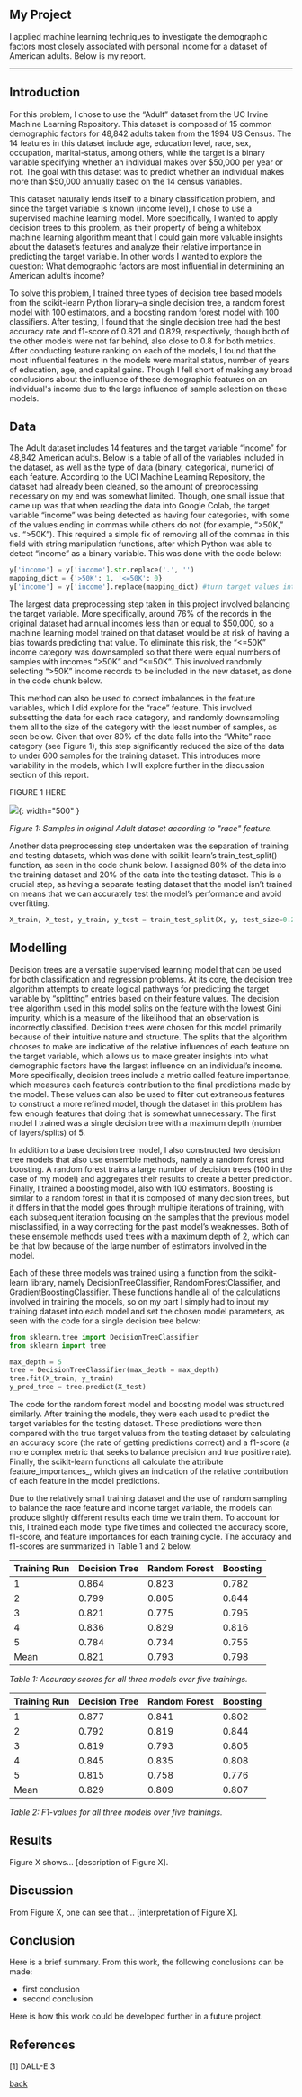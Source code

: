## My Project

I applied machine learning techniques to investigate the demographic factors most closely associated with personal income for a dataset of American adults. Below is my report.

***

## Introduction 

For this problem, I chose to use the “Adult” dataset from the UC Irvine Machine Learning Repository. This dataset is composed of 15 common demographic factors for 48,842 adults taken from the 1994 US Census. The 14 features in this dataset include age, education level, race, sex, occupation, marital-status, among others, while the target is a binary variable specifying whether an individual makes over $50,000 per year or not. The goal with this dataset was to predict whether an individual makes more than $50,000 annually based on the 14 census variables.

This dataset naturally lends itself to a binary classification problem, and since the target variable is known (income level), I chose to use a supervised machine learning model. More specifically, I wanted to apply decision trees to this problem, as their property of being a whitebox machine learning algorithm meant that I could gain more valuable insights about the dataset’s features and analyze their relative importance in predicting the target variable. In other words I wanted to explore the question: What demographic factors are most influential in determining an American adult’s income?

To solve this problem, I trained three types of decision tree based models from the scikit-learn Python library–a single decision tree, a random forest model with 100 estimators, and a boosting random forest model with 100 classifiers. After testing, I found that the single decision tree had the best accuracy rate and f1-score of 0.821 and 0.829, respectively, though both of the other models were not far behind, also close to 0.8 for both metrics. After conducting feature ranking on each of the models, I found that the most influential features in the models were marital status, number of years of education, age, and capital gains. Though I fell short of making any broad conclusions about the influence of these demographic features on an individual's income due to the large influence of sample selection on these models.

## Data

The Adult dataset includes 14 features and the target variable “income” for 48,842 American adults. Below is a table of all of the variables included in the dataset, as well as the type of data (binary, categorical, numeric) of each feature. According to the UCI Machine Learning Repository, the dataset had already been cleaned, so the amount of preprocessing necessary on my end was somewhat limited. Though, one small issue that came up was that when reading the data into Google Colab, the target variable “income” was being detected as having four categories, with some of the values ending in commas while others do not (for example, “>50K,” vs. “>50K”). This required a simple fix of removing all of the commas in this field with string manipulation functions, after which Python was able to detect “income” as a binary variable. This was done with the code below:

```python
y['income'] = y['income'].str.replace('.', '')
mapping_dict = {'>50K': 1, '<=50K': 0}
y['income'] = y['income'].replace(mapping_dict) #turn target values into binary
```

The largest data preprocessing step taken in this project involved balancing the target variable. More specifically, around 76% of the records in the original dataset had annual incomes less than or equal to $50,000, so a machine learning model trained on that dataset would be at risk of having a bias towards predicting that value. To eliminate this risk, the “<=50K” income category was downsampled so that there were equal numbers of samples with incomes “>50K” and “<=50K”. This involved randomly selecting “>50K” income records to be included in the new dataset, as done in the code chunk below. 

This method can also be used to correct imbalances in the feature variables, which I did explore for the “race” feature. This involved subsetting the data for each race category, and randomly downsampling them all to the size of the category with the least number of samples, as seen below. Given that over 80% of the data falls into the “White” race category (see Figure 1), this step significantly reduced the size of the data to under 600 samples for the training dataset. This introduces more variability in the models, which I will explore further in the discussion section of this report.

FIGURE 1 HERE

![](assets/IMG/datapenguin.png){: width="500" }

*Figure 1: Samples in original Adult dataset according to "race" feature.*

Another data preprocessing step undertaken was the separation of training and testing datasets, which was done with scikit-learn’s train_test_split() function, as seen in the code chunk below. I assigned 80% of the data into the training dataset and 20% of the data into the testing dataset. This is a crucial step, as having a separate testing dataset that the model isn’t trained on means that we can accurately test the model’s performance and avoid overfitting.

```python
X_train, X_test, y_train, y_test = train_test_split(X, y, test_size=0.2, random_state=42)
```

## Modelling

Decision trees are a versatile supervised learning model that can be used for both classification and regression problems. At its core, the decision tree algorithm attempts to create logical pathways for predicting the target variable by “splitting” entries based on their feature values. The decision tree algorithm used in this model splits on the feature with the lowest Gini impurity, which is a measure of the likelihood that an observation is incorrectly classified. Decision trees were chosen for this model primarily because of their intuitive nature and structure. The splits that the algorithm chooses to make are indicative of the relative influences of each feature on the target variable, which allows us to make greater insights into what demographic factors have the largest influence on an individual’s income. More specifically, decision trees include a metric called feature importance, which measures each feature’s contribution to the final predictions made by the model. These values can also be used to filter out extraneous features to construct a more refined model, though the dataset in this problem has few enough features that doing that is somewhat unnecessary. The first model I trained was a single decision tree with a maximum depth (number of layers/splits) of 5.

In addition to a base decision tree model, I also constructed two decision tree models that also use ensemble methods, namely a random forest and boosting. A random forest trains a large number of decision trees (100 in the case of my model) and aggregates their results to create a better prediction. Finally, I trained a boosting model, also with 100 estimators. Boosting is similar to a random forest in that it is composed of many decision trees, but it differs in that the model goes through multiple iterations of training, with each subsequent iteration focusing on the samples that the previous model misclassified, in a way correcting for the past model’s weaknesses. Both of these ensemble methods used trees with a maximum depth of 2, which can be that low because of the large number of estimators involved in the model.

Each of these three models was trained using a function from the scikit-learn library, namely DecisionTreeClassifier, RandomForestClassifier, and GradientBoostingClassifier. These functions handle all of the calculations involved in training the models, so on my part I simply had to input my training dataset into each model and set the chosen model parameters, as seen with the code for a single decision tree below:

```python
from sklearn.tree import DecisionTreeClassifier
from sklearn import tree

max_depth = 5
tree = DecisionTreeClassifier(max_depth = max_depth)
tree.fit(X_train, y_train)
y_pred_tree = tree.predict(X_test)
```

The code for the random forest model and boosting model was structured similarly. After training the models, they were each used to predict the target variables for the testing dataset. These predictions were then compared with the true target values from the testing dataset by calculating an accuracy score (the rate of getting predictions correct) and a f1-score (a more complex metric that seeks to balance precision and true positive rate). Finally, the scikit-learn functions all calculate the attribute feature_importances_, which gives an indication of the relative contribution of each feature in the model predictions. 

Due to the relatively small training dataset and the use of random sampling to balance the race feature and income target variable, the models can produce slightly different results each time we train them. To account for this, I trained each model type five times and collected the accuracy score, f1-score, and feature importances for each training cycle. The accuracy and f1-scores are summarized in Table 1 and 2 below.

| Training Run | Decision Tree | Random Forest | Boosting |
| --- | --- | --- | --- |
| 1 | 0.864 |	0.823 | 0.782 |
| 2 | 0.799 |	0.805 |	0.844 |
| 3 | 0.821 |	0.775 |	0.795 |
| 4 | 0.836 |	0.829 |	0.816 |
| 5 | 0.784 |	0.734 |	0.755 |
| Mean | 0.821 |	0.793 |	0.798 |

*Table 1: Accuracy scores for all three models over five trainings.*

| Training Run | Decision Tree | Random Forest | Boosting |
| --- | --- | --- | --- |
| 1 | 0.877 |	0.841 |	0.802 |
| 2 | 0.792 |	0.819 |	0.844 |
| 3 | 0.819 |	0.793 |	0.805 |
| 4 | 0.845 |	0.835 |	0.808 |
| 5 | 0.815 |	0.758 |	0.776 |
| Mean | 0.829 |	0.809 |	0.807 |

*Table 2: F1-values for all three models over five trainings.*

## Results

Figure X shows... [description of Figure X].

## Discussion

From Figure X, one can see that... [interpretation of Figure X].

## Conclusion

Here is a brief summary. From this work, the following conclusions can be made:
* first conclusion
* second conclusion

Here is how this work could be developed further in a future project.

## References
[1] DALL-E 3

[back](./)

